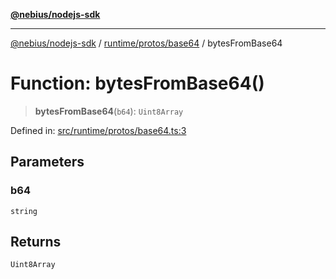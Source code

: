 [**@nebius/nodejs-sdk**](../../../../README.md)

***

[@nebius/nodejs-sdk](../../../../README.md) / [runtime/protos/base64](../README.md) / bytesFromBase64

# Function: bytesFromBase64()

> **bytesFromBase64**(`b64`): `Uint8Array`

Defined in: [src/runtime/protos/base64.ts:3](https://github.com/nebius/nodejs-sdk/blob/a37d220b2851e3bf0d396cb03828d544f584df45/src/runtime/protos/base64.ts#L3)

## Parameters

### b64

`string`

## Returns

`Uint8Array`
